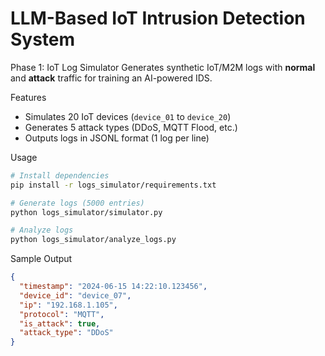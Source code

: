 # LLM-Based IoT Intrusion Detection System

 Phase 1: IoT Log Simulator
Generates synthetic IoT/M2M logs with **normal** and **attack** traffic for training an AI-powered IDS.

 Features
- Simulates 20 IoT devices (`device_01` to `device_20`)
- Generates 5 attack types (DDoS, MQTT Flood, etc.)
- Outputs logs in JSONL format (1 log per line)

 Usage
```bash
# Install dependencies
pip install -r logs_simulator/requirements.txt

# Generate logs (5000 entries)
python logs_simulator/simulator.py

# Analyze logs
python logs_simulator/analyze_logs.py
```

 Sample Output
```json
{
  "timestamp": "2024-06-15 14:22:10.123456",
  "device_id": "device_07",
  "ip": "192.168.1.105",
  "protocol": "MQTT",
  "is_attack": true,
  "attack_type": "DDoS"
}
```


